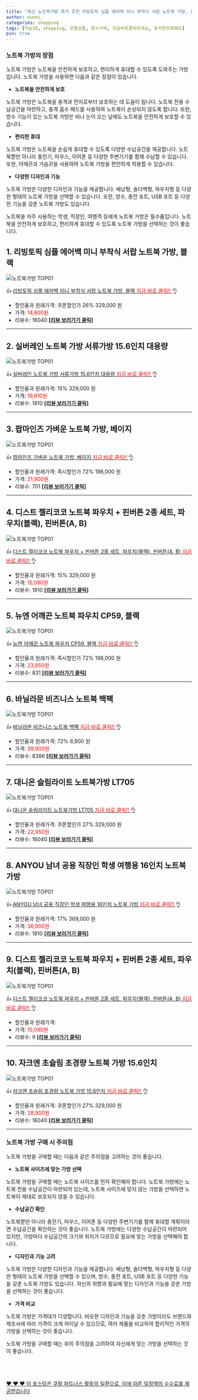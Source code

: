 ```yaml
---
title: "최신 노트북가방 특가 추천 리빙토픽 심플 에어백 미니 부착식 서랍 노트북 가방, 블랙 비교 장점"
author: eunmi.
categories: shopping
tags: [Top10, shopping, 유행상품, 필수구매, 지금바로클릭하세요, 놓치면후회해요]
pin: true
---
```

### 노트북 가방의 장점

노트북 가방은 노트북을 안전하게 보호하고, 편리하게 휴대할 수 있도록 도와주는 가방입니다. 노트북 가방을 사용하면 다음과 같은 장점이 있습니다.

* **노트북을 안전하게 보호**

노트북 가방은 노트북을 충격과 먼지로부터 보호하는 데 도움이 됩니다. 노트북 전용 수납공간을 마련하고, 충격 흡수 패드를 사용하여 노트북이 손상되지 않도록 합니다. 또한, 방수 기능이 있는 노트북 가방은 비나 눈이 오는 날에도 노트북을 안전하게 보호할 수 있습니다.

* **편리한 휴대**

노트북 가방은 노트북을 손쉽게 휴대할 수 있도록 다양한 수납공간을 제공합니다. 노트북뿐만 아니라 충전기, 마우스, 이어폰 등 다양한 주변기기를 함께 수납할 수 있습니다. 또한, 어깨끈과 가슴끈을 사용하여 노트북 가방을 편안하게 착용할 수 있습니다.

* **다양한 디자인과 기능**

노트북 가방은 다양한 디자인과 기능을 제공합니다. 배낭형, 숄더백형, 파우치형 등 다양한 형태의 노트북 가방을 선택할 수 있습니다. 또한, 방수, 충전 포트, USB 포트 등 다양한 기능을 갖춘 노트북 가방도 있습니다.

노트북을 자주 사용하는 학생, 직장인, 여행객 등에게 노트북 가방은 필수품입니다. 노트북을 안전하게 보호하고, 편리하게 휴대할 수 있도록 노트북 가방을 선택하는 것이 좋습니다.

   

## 1. 리빙토픽 심플 에어백 미니 부착식 서랍 노트북 가방, 블랙

![노트북가방 TOP01](https://thumbnail10.coupangcdn.com/thumbnails/remote/230x230ex/image/vendor_inventory/be12/e1d3eae74d93cffd0814710deb6611cf5547ef40336d55c2d13d3475e52e.jpg)


👍 [리빙토픽 심플 에어백 미니 부착식 서랍 노트북 가방, 블랙 <font color=red> 지금 바로 클릭!! </font> ](https://link.coupang.com/re/AFFSDP?lptag=AF3617701&subid=GithubCoopas&pageKey=6478583977&traceid=V0-153&itemId=14171880466&vendorItemId=86041425619) 👌 


- 할인율과 원래가격: 쿠폰할인가 26%  329,000   원
- 가격: <span style='color:red'>14,800원</span>
- 리뷰수: 16040  [**[리뷰 보러가기 클릭]**](https://link.coupang.com/re/AFFSDP?lptag=AF3617701&subid=GithubCoopas&pageKey=6478583977&traceid=V0-153&itemId=14171880466&vendorItemId=86041425619)

---


   

## 2. 실버레인 노트북 가방 서류가방 15.6인치 대용량

![노트북가방 TOP01](https://thumbnail7.coupangcdn.com/thumbnails/remote/230x230ex/image/vendor_inventory/d250/f3d27f5a042627f10a49ce5379a69fea928772ab88280653028a75d436c2.jpg)


👍 [실버레인 노트북 가방 서류가방 15.6인치 대용량 <font color=red> 지금 바로 클릭!! </font> ](https://link.coupang.com/re/AFFSDP?lptag=AF3617701&subid=GithubCoopas&pageKey=7090407410&traceid=V0-153&itemId=17667363084&vendorItemId=84832781784) 👌 


- 할인율과 원래가격: 15%  329,000   원
- 가격: <span style='color:red'>19,910원</span>
- 리뷰수: 1910  [**[리뷰 보러가기 클릭]**](https://link.coupang.com/re/AFFSDP?lptag=AF3617701&subid=GithubCoopas&pageKey=7090407410&traceid=V0-153&itemId=17667363084&vendorItemId=84832781784)

---


   

## 3. 팝마인즈 가벼운 노트북 가방, 베이지

![노트북가방 TOP01](https://thumbnail9.coupangcdn.com/thumbnails/remote/230x230ex/image/vendor_inventory/e1ab/42c3947baa049b4ec17dd55e63bb41d33ad91d7cc44367410c1128d50b64.jpg)


👍 [팝마인즈 가벼운 노트북 가방, 베이지 <font color=red> 지금 바로 클릭!! </font> ](https://link.coupang.com/re/AFFSDP?lptag=AF3617701&subid=GithubCoopas&pageKey=5836215968&traceid=V0-153&itemId=10114766531&vendorItemId=84232092197) 👌 


- 할인율과 원래가격: 즉시할인가 72%  198,000   원
- 가격: <span style='color:red'>21,900원</span>
- 리뷰수: 701  [**[리뷰 보러가기 클릭]**](https://link.coupang.com/re/AFFSDP?lptag=AF3617701&subid=GithubCoopas&pageKey=5836215968&traceid=V0-153&itemId=10114766531&vendorItemId=84232092197)

---


   

## 4. 디스트 젤리코코 노트북 파우치 + 핀버튼 2종 세트, 파우치(블랙), 핀버튼(A, B)

![노트북가방 TOP01](https://thumbnail8.coupangcdn.com/thumbnails/remote/230x230ex/image/retail/images/4071453120338732-fdd38b95-c9f9-49f7-99a7-8f3039d5be4e.jpg)


👍 [디스트 젤리코코 노트북 파우치 + 핀버튼 2종 세트, 파우치(블랙), 핀버튼(A, B) <font color=red> 지금 바로 클릭!! </font> ](https://link.coupang.com/re/AFFSDP?lptag=AF3617701&subid=GithubCoopas&pageKey=1708399769&traceid=V0-153&itemId=2907449306&vendorItemId=70896200724) 👌 


- 할인율과 원래가격: 15%  329,000   원
- 가격: <span style='color:red'>15,090원</span>
- 리뷰수: 1910  [**[리뷰 보러가기 클릭]**](https://link.coupang.com/re/AFFSDP?lptag=AF3617701&subid=GithubCoopas&pageKey=1708399769&traceid=V0-153&itemId=2907449306&vendorItemId=70896200724)

---


   

## 5. 뉴엔 어깨끈 노트북 파우치 CP59, 블랙

![노트북가방 TOP01](https://thumbnail6.coupangcdn.com/thumbnails/remote/230x230ex/image/retail/images/4081432061796601-ef4b3367-6f50-4dcc-9763-4154c76d146d.jpg)


👍 [뉴엔 어깨끈 노트북 파우치 CP59, 블랙 <font color=red> 지금 바로 클릭!! </font> ](https://link.coupang.com/re/AFFSDP?lptag=AF3617701&subid=GithubCoopas&pageKey=6945413160&traceid=V0-153&itemId=16855942536&vendorItemId=72519618962) 👌 


- 할인율과 원래가격: 즉시할인가 72%  198,000   원
- 가격: <span style='color:red'>23,850원</span>
- 리뷰수: 831  [**[리뷰 보러가기 클릭]**](https://link.coupang.com/re/AFFSDP?lptag=AF3617701&subid=GithubCoopas&pageKey=6945413160&traceid=V0-153&itemId=16855942536&vendorItemId=72519618962)

---


   

## 6. 바닐라문 비즈니스 노트북 백팩

![노트북가방 TOP01](https://thumbnail10.coupangcdn.com/thumbnails/remote/230x230ex/image/vendor_inventory/c317/0a41b9e57ccb0af4489dafbcf09f4a926a7f1249d865a805822fe2399f7f.png)


👍 [바닐라문 비즈니스 노트북 백팩 <font color=red> 지금 바로 클릭!! </font> ](https://link.coupang.com/re/AFFSDP?lptag=AF3617701&subid=GithubCoopas&pageKey=7274431925&traceid=V0-153&itemId=18559878874&vendorItemId=85697454244) 👌 


- 할인율과 원래가격: 72%  6,900   원
- 가격: <span style='color:red'>39,900원</span>
- 리뷰수: 8386  [**[리뷰 보러가기 클릭]**](https://link.coupang.com/re/AFFSDP?lptag=AF3617701&subid=GithubCoopas&pageKey=7274431925&traceid=V0-153&itemId=18559878874&vendorItemId=85697454244)

---


   

## 7. 대니온 슬림라이트 노트북가방 LT705

![노트북가방 TOP01](https://thumbnail6.coupangcdn.com/thumbnails/remote/230x230ex/image/vendor_inventory/f4d9/2b2daf073e78ecad58b4edbb816f4f7de3db02499c87610450bb3d608215.jpg)


👍 [대니온 슬림라이트 노트북가방 LT705 <font color=red> 지금 바로 클릭!! </font> ](https://link.coupang.com/re/AFFSDP?lptag=AF3617701&subid=GithubCoopas&pageKey=6568987766&traceid=V0-153&itemId=14737857602&vendorItemId=81978399685) 👌 


- 할인율과 원래가격: 쿠폰할인가 27%  329,000   원
- 가격: <span style='color:red'>22,950원</span>
- 리뷰수: 16040  [**[리뷰 보러가기 클릭]**](https://link.coupang.com/re/AFFSDP?lptag=AF3617701&subid=GithubCoopas&pageKey=6568987766&traceid=V0-153&itemId=14737857602&vendorItemId=81978399685)

---


   

## 8. ANYOU 남녀 공용 직장인 학생 여행용 16인치 노트북 가방

![노트북가방 TOP01](https://thumbnail8.coupangcdn.com/thumbnails/remote/230x230ex/image/vendor_inventory/9834/6fee69085f4be4abb40398eb0bff37036b6d9a016f39b06e586f3c281a51.jpg)


👍 [ANYOU 남녀 공용 직장인 학생 여행용 16인치 노트북 가방 <font color=red> 지금 바로 클릭!! </font> ](https://link.coupang.com/re/AFFSDP?lptag=AF3617701&subid=GithubCoopas&pageKey=7490591857&traceid=V0-153&itemId=19586290169&vendorItemId=87109543348) 👌 


- 할인율과 원래가격: 17%  369,000   원
- 가격: <span style='color:red'>36,900원</span>
- 리뷰수: 1910  [**[리뷰 보러가기 클릭]**](https://link.coupang.com/re/AFFSDP?lptag=AF3617701&subid=GithubCoopas&pageKey=7490591857&traceid=V0-153&itemId=19586290169&vendorItemId=87109543348)

---


   

## 9. 디스트 젤리코코 노트북 파우치 + 핀버튼 2종 세트, 파우치(블랙), 핀버튼(A, B)

![노트북가방 TOP01](https://thumbnail8.coupangcdn.com/thumbnails/remote/230x230ex/image/retail/images/4071453120338732-fdd38b95-c9f9-49f7-99a7-8f3039d5be4e.jpg)


👍 [디스트 젤리코코 노트북 파우치 + 핀버튼 2종 세트, 파우치(블랙), 핀버튼(A, B) <font color=red> 지금 바로 클릭!! </font> ](https://link.coupang.com/re/AFFSDP?lptag=AF3617701&subid=GithubCoopas&pageKey=1708399769&traceid=V0-153&itemId=2907449306&vendorItemId=70896200724) 👌 


- 할인율과 원래가격: 
- 가격: <span style='color:red'>15,090원</span>
- 리뷰수: 9  [**[리뷰 보러가기 클릭]**](https://link.coupang.com/re/AFFSDP?lptag=AF3617701&subid=GithubCoopas&pageKey=1708399769&traceid=V0-153&itemId=2907449306&vendorItemId=70896200724)

---


   

## 10. 자크앤 초슬림 초경량 노트북 가방 15.6인치

![노트북가방 TOP01](https://thumbnail9.coupangcdn.com/thumbnails/remote/230x230ex/image/vendor_inventory/7cb3/0f8df709169947dfbb91e29de9bf5353f8d6ec1e2964207970acab98023d.jpg)


👍 [자크앤 초슬림 초경량 노트북 가방 15.6인치 <font color=red> 지금 바로 클릭!! </font> ](https://link.coupang.com/re/AFFSDP?lptag=AF3617701&subid=GithubCoopas&pageKey=7604162662&traceid=V0-153&itemId=20123278660&vendorItemId=87217648196) 👌 


- 할인율과 원래가격: 쿠폰할인가 27%  329,000   원
- 가격: <span style='color:red'>28,900원</span>
- 리뷰수: 16040  [**[리뷰 보러가기 클릭]**](https://link.coupang.com/re/AFFSDP?lptag=AF3617701&subid=GithubCoopas&pageKey=7604162662&traceid=V0-153&itemId=20123278660&vendorItemId=87217648196)

---
### 노트북 가방 구매 시 주의점

노트북 가방을 구매할 때는 다음과 같은 주의점을 고려하는 것이 좋습니다.

* **노트북 사이즈에 맞는 가방 선택**

노트북 가방을 구매할 때는 노트북 사이즈를 먼저 확인해야 합니다. 노트북 가방에는 노트북 전용 수납공간이 마련되어 있는데, 노트북 사이즈에 맞지 않는 가방을 선택하면 노트북이 제대로 보호되지 않을 수 있습니다.

* **수납공간 확인**

노트북뿐만 아니라 충전기, 마우스, 이어폰 등 다양한 주변기기를 함께 휴대할 계획이라면 수납공간을 확인하는 것이 좋습니다. 노트북 가방에는 다양한 수납공간이 마련되어 있지만, 가방마다 수납공간의 크기와 위치가 다르므로 필요에 맞는 가방을 선택해야 합니다.

* **디자인과 기능 고려**

노트북 가방은 다양한 디자인과 기능을 제공합니다. 배낭형, 숄더백형, 파우치형 등 다양한 형태의 노트북 가방을 선택할 수 있으며, 방수, 충전 포트, USB 포트 등 다양한 기능을 갖춘 노트북 가방도 있습니다. 자신의 취향과 필요에 맞는 디자인과 기능을 갖춘 가방을 선택하는 것이 좋습니다.

* **가격 비교**

노트북 가방은 가격대가 다양합니다. 비슷한 디자인과 기능을 갖춘 가방이라도 브랜드와 제조사에 따라 가격이 크게 차이날 수 있으므로, 여러 제품을 비교하여 합리적인 가격의 가방을 선택하는 것이 좋습니다.

노트북 가방을 구매할 때는 위의 주의점을 고려하여 자신에게 맞는 가방을 선택하는 것이 좋습니다.<br><br><br><br><br> [ ❤ ❤ ❤ 이 포스팅은 쿠팡 파트너스 활동의 일환으로, 이에 따른 일정액의 수수료를 제공받습니다](https://link.coupang.com/a/bcEFyh)